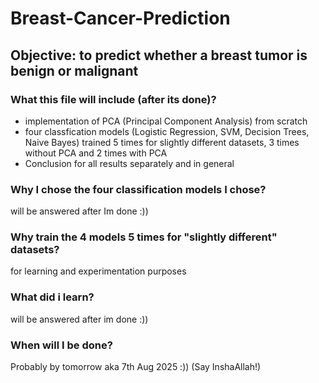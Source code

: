 # Breast-Cancer-Prediction
## Objective: to predict whether a breast tumor is benign or malignant

### What this file will include (after its done)?
- implementation of PCA (Principal Component Analysis) from scratch
- four classfication models (Logistic Regression, SVM, Decision Trees, Naive Bayes) trained 5 times for slightly different datasets, 3 times without PCA and 2 times with PCA
- Conclusion for all results separately and in general

### Why I chose the four classification models I chose?
will be answered after Im done :))

### Why train the 4 models 5 times for "slightly different" datasets?
for learning and experimentation purposes

### What did i learn?
will be answered after im done :))

### When will I be done?
Probably by tomorrow aka 7th Aug 2025 :)) (Say InshaAllah!)

